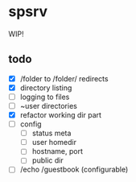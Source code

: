 # spsrv
WIP!

## todo
- [x] /folder to /folder/ redirects
- [x] directory listing
- [ ] logging to files
- [ ] ~user directories
- [x] refactor working dir part
- [ ] config
  - [ ] status meta
  - [ ] user homedir
  - [ ] hostname, port
  - [ ] public dir
- [ ] /echo /guestbook (configurable)

